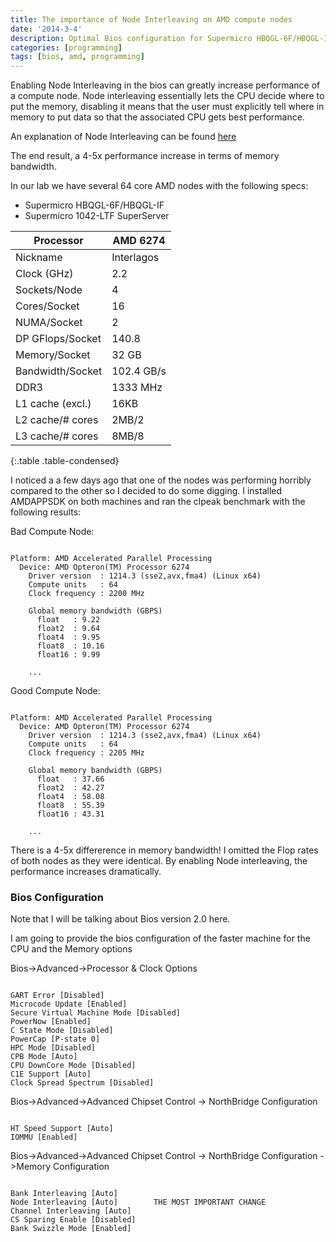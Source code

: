```yaml
---
title: The importance of Node Interleaving on AMD compute nodes  
date: '2014-3-4'
description: Optimal Bios configuration for Supermicro HBQGL-6F/HBQGL-IF
categories: [programming]
tags: [bios, amd, programming]
---
```


Enabling Node Interleaving in the bios can greatly increase performance of a compute node. Node interleaving essentially lets the CPU decide where to put the memory, disabling it means that the user must explicitly tell where in memory to put data so that the associated CPU gets best performance. 

An explanation of Node Interleaving can be found [here](http://frankdenneman.nl/2010/12/28/node-interleaving-enable-or-disable/)

The end result, a 4-5x performance increase in terms of memory bandwidth. 




In our lab we have several 64 core AMD nodes with the following specs:

- Supermicro HBQGL-6F/HBQGL-IF
- Supermicro 1042-LTF SuperServer

| Processor          | AMD 6274    |
|--------------------|-------------|
| Nickname           | Interlagos  |
| Clock (GHz)        | 2.2         |
| Sockets/Node       | 4           |
| Cores/Socket       | 16          |
| NUMA/Socket        | 2           |
| DP GFlops/Socket   | 140.8       |
| Memory/Socket      | 32 GB       |
| Bandwidth/Socket   | 102.4 GB/s  |
| DDR3               | 1333 MHz    |
| L1 cache (excl.)   | 16KB        |
| L2 cache/# cores   | 2MB/2       |
| L3 cache/# cores   | 8MB/8       |
{:.table .table-condensed}


I noticed a a few days ago that one of the nodes was performing horribly compared to the other so I decided to do some digging. I installed AMDAPPSDK on both machines and ran the clpeak benchmark with the following results:

Bad Compute Node:

~~~

Platform: AMD Accelerated Parallel Processing
  Device: AMD Opteron(TM) Processor 6274                 
    Driver version  : 1214.3 (sse2,avx,fma4) (Linux x64)
    Compute units   : 64
    Clock frequency : 2200 MHz

    Global memory bandwidth (GBPS)
      float   : 9.22
      float2  : 9.64
      float4  : 9.95
      float8  : 10.16
      float16 : 9.99

  	...

~~~



Good Compute Node:

~~~

Platform: AMD Accelerated Parallel Processing
  Device: AMD Opteron(TM) Processor 6274                 
    Driver version  : 1214.3 (sse2,avx,fma4) (Linux x64)
    Compute units   : 64
    Clock frequency : 2205 MHz

    Global memory bandwidth (GBPS)
      float   : 37.66
      float2  : 42.27
      float4  : 58.08
      float8  : 55.39
      float16 : 43.31

	...

~~~

There is a 4-5x differerence in memory bandwidth!
I omitted the Flop rates of both nodes as they were identical. 
By enabling Node interleaving, the performance increases dramatically. 


### Bios Configuration

Note that I will be talking about Bios version 2.0 here.

I am going to provide the bios configuration of the faster machine for the CPU and the Memory options

Bios->Advanced->Processor & Clock Options

~~~

GART Error [Disabled]
Microcode Update [Enabled]
Secure Virtual Machine Mode [Disabled]
PowerNow [Enabled]
C State Mode [Disabled]
PowerCap [P-state 0]
HPC Mode [Disabled]
CPB Mode [Auto]
CPU DownCore Mode [Disabled]
C1E Support [Auto]
Clock Spread Spectrum [Disabled]

~~~

Bios->Advanced->Advanced Chipset Control -> NorthBridge Configuration

~~~

HT Speed Support [Auto]
IOMMU [Enabled]

~~~

Bios->Advanced->Advanced Chipset Control -> NorthBridge Configuration ->Memory Configuration

~~~

Bank Interleaving [Auto]
Node Interleaving [Auto]		THE MOST IMPORTANT CHANGE
Channel Interleaving [Auto]
CS Sparing Enable [Disabled]
Bank Swizzle Mode [Enabled]

~~~







